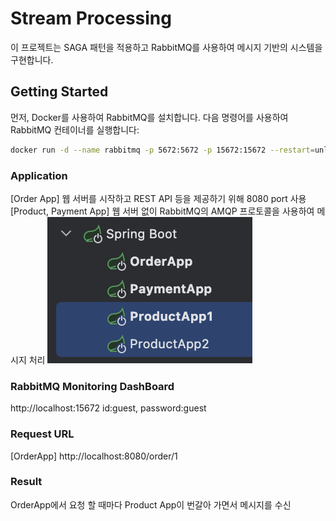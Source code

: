 # Stream Processing

이 프로젝트는 SAGA 패턴을 적용하고 RabbitMQ를 사용하여 메시지 기반의 시스템을 구현합니다.

## Getting Started

먼저, Docker를 사용하여 RabbitMQ를 설치합니다. 다음 명령어를 사용하여 RabbitMQ 컨테이너를 실행합니다:

```bash
docker run -d --name rabbitmq -p 5672:5672 -p 15672:15672 --restart=unless-stopped rabbitmq:management
```

### Application

[Order App] 웹 서버를 시작하고 REST API 등을 제공하기 위해 8080 port 사용
[Product, Payment App] 웹 서버 없이 RabbitMQ의 AMQP 프로토콜을 사용하여 메시지 처리
![alt text](image.png)

### RabbitMQ Monitoring DashBoard

http://localhost:15672
id:guest, password:guest

### Request URL

[OrderApp] http://localhost:8080/order/1

### Result

OrderApp에서 요청 할 때마다 Product App이 번갈아 가면서 메시지를 수신